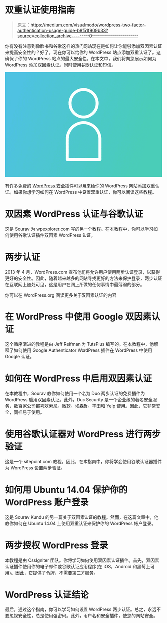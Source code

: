 # 双重认证使用指南

> 原文：<https://medium.com/visualmodo/wordpress-two-factor-authentication-usage-guide-b8f51f909b33?source=collection_archive---------0----------------------->

你有没有注意到像脸书和谷歌这样的热门网站现在是如何让你能够添加双因素认证来提高安全性的？好了，现在你可以给你的 WordPress 站点添加双重认证了。这确保了你的 WordPress 站点的最大安全性。在本文中，我们将向您展示如何为 WordPress 添加双因素认证。同时使用谷歌认证和短信。

![](img/278fc2e78b56852b89bf801d3a127d2a.png)

有许多免费的 [WordPress 安全](https://visualmodo.com/make-secure-wordpress-sites/)插件可以用来给你的 WordPress 网站添加双重认证。如果你想学习如何在 WordPress 中设置双重认证，你可以阅读这些教程。

# 双因素 WordPress 认证与谷歌认证

这是 Sourav 为 wpexplorer.com 写的另一个教程。在本教程中，你可以学习如何使用谷歌认证插件双因素 WordPress 认证。

# 两步认证

2013 年 4 月，WordPress.com 宣布他们将允许用户使用两步认证登录，以获得更好的安全性。因此，随着越来越多的网站寻找更好的方法来保护登录，两步认证在互联网上随处可见，这是用户在网上所做的任何事情中最薄弱的部分。

你可以在 WordPress.org 阅读更多关于双因素认证的内容

# 在 WordPress 中使用 Google 双因素认证

这个循序渐进的教程是由 Jeff Reifman 为 TutsPlus 编写的。在本教程中，他解释了如何使用 Google Authenticator WordPress 插件在 WordPress 中使用 Google 认证。

# 如何在 WordPress 中启用双因素认证

在本教程中，Sourav 教你如何使用一个名为 Duo 两步认证的免费插件为 WordPress 启用双因素认证。此外，Duo Security 是一个企业级的著名安全服务，数百家公司都喜欢索尼。微软。埃森哲。丰田和 Yelp 使用。因此，它非常安全，同样易于使用。

# 使用谷歌认证器对 WordPress 进行两步验证

这是一个 sitepoint.com 教程。因此，在本指南中，你将学会使用谷歌认证器插件为 WordPress 设置两步验证。

# 如何用 Ubuntu 14.04 保护你的 WordPress 账户登录

这是 Sourav Kundu 的另一篇关于双因素认证的教程。然而，在这篇文章中，他教你如何在 Ubuntu 14.04 上使用双重认证来保护你的 WordPress 帐户登录。

# 两步授权 WordPress 登录

本教程是由 CssIgniter 团队。你将学习如何使用双因素认证插件。首先，双因素认证插件使用你的电子邮件或谷歌认证应用程序(在 iOS，Android 和黑莓上可用)。因此，它提供了令牌，不需要第三方服务。

# WordPress 认证结论

最后，通过这个指南，你可以学习如何设置 WordPress 两步认证。总之，永远不要忽视安全性，总是使用强密码。此外，用户名和安全插件，使您的网站安全。